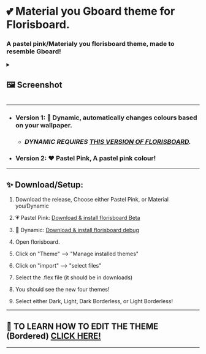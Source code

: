 # 💕 Material you Gboard theme for Florisboard.
<h3> A pastel pink/Materialy you florisboard theme, made to resemble Gboard!</h3>

<details>
<summary><h2>🖼️ Screenshot</summary>
  
</h2>

---

## Bordered:
<img src="https://github.com/TeaEndsAcronyms/Gboard-for-Florisboard-theme/assets/123305689/cd5c584d-ecc9-4377-8e69-4bd5a3d4df12" alt="Bordered" border="0" width="500">

---
## Borderless:
<img src="https://github.com/TeaEndsAcronyms/Gboard-for-Florisboard-theme/assets/123305689/5514f54c-6e15-4ff9-8c3e-53ce49eca6ee" alt="Bordered" border="0" width="500">


---

</details>

---
- ### Version 1: 🎨 Dynamic, automatically changes colours based on your wallpaper.
  -  ### _**DYNAMIC REQUIRES [THIS VERSION OF FLORISBOARD](https://www.mediafire.com/file/pywec1eo0iqze0j/dev.patrickgold.florisboard.debug.apk/file).**_

- ### Version 2: ❤️ Pastel Pink, A pastel pink colour!

---

## ✨ Download/Setup:

1.  Download the release, Choose either Pastel Pink, or Material you/Dynamic


2. 💗 Pastel Pink: [Download & install florisboard Beta](https://apt.izzysoft.de/fdroid/index/apk/dev.patrickgold.florisboard.beta)
3. 🎨 Dynamic: [Download & install florisboard debug](https://www.mediafire.com/file/pywec1eo0iqze0j/dev.patrickgold.florisboard.debug.apk/file)

4. Open florisboard.

5. Click on "Theme" --> "Manage installed themes"

6. Click on "import" --> "select files"

7. Select the .flex file (it should be in downloads)

8. You should see the new four themes!

9. Select either Dark, Light, Dark Borderless, or Light Borderless!
---

## 📝 TO LEARN HOW TO EDIT THE THEME (Bordered) [CLICK HERE!](https://github.com/TeaEndsAcronyms/Gboard-for-Florisboard-theme/blob/main/Editing%20Guide.md)
---
